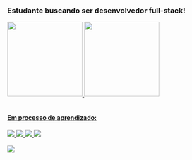 <h3>Estudante buscando ser desenvolvedor full-stack!</h3>
<div>
  <a href="https://github.com/Welberrr">
  <img height="170em" src="https://github-readme-stats-eight-theta.vercel.app/api?username=Welberrr&show_icons=true&theme=transparent &include_all_commits=true&count_private=true"/>
  <img height="170em" src="https://github-readme-stats-eight-theta.vercel.app/api/top-langs/?username=Welberrr&layout=compact&langs_count=8&theme=tokyonight"/>
</div>
<br>
<h4>Em processo de aprendizado:</h4>
<div>
  <img src="https://img.shields.io/badge/HTML-239120?style=for-the-badge&logo=html5&logoColor=white">
  <img src="https://img.shields.io/badge/CSS-239120?&style=for-the-badge&logo=css3&logoColor=white">
  <img src="https://img.shields.io/badge/JavaScript-F7DF1E?style=for-the-badge&logo=javascript&logoColor=black">
  <img src="https://img.shields.io/badge/Java-ED8B00?style=for-the-badge&logo=openjdk&logoColor=white">
</div>
<br>
<div>
  <a href="https://www.linkedin.com/in/welber-henrique-rodrigues-costa" target="_blank"><img src=https://img.shields.io/badge/LinkedIn-0077B5?style=for-the-badge&logo=linkedin&logoColor=white target="_blank"></a>
</div>
